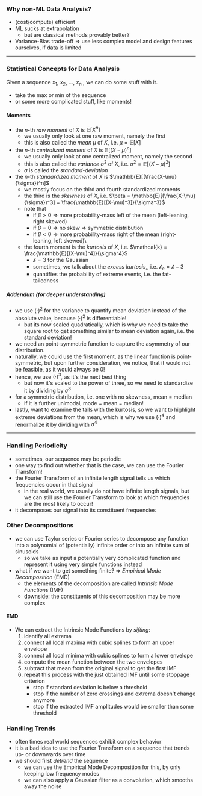 ### Why non-ML Data Analysis?
- (cost/compute) efficient
- ML sucks at extrapolation
	- but are classical methods provably better?
- Variance-Bias trade-off => use less complex model and design features ourselves, if data is limited
___
### Statistical Concepts for Data Analysis
Given a sequence $x_1,~x_2,~\ldots,~x_n$ , we can do some stuff with it.
- take the max or min of the sequence
- or some more complicated stuff, like moments!
#### Moments
- the $n$-th *raw moment* of $X$ is $\mathbb{E}[X^n]$
	- we usually only look at one raw moment, namely the first
	- this is also called the *mean* $\mu$ of $X$, i.e. $\mu = \mathbb{E}[X]$
- the $n$-th *centralized moment* of $X$ is $\mathbb{E}[(X-\mu)^n]$
	- we usually only look at one centralized moment, namely the second
	- this is also called the *variance* $\sigma^2$ of $X$, i.e. $\sigma^2 = \mathbb{E}[(X-\mu)^2]$
	- $\sigma$ is called the *standard-deviation*
- the $n$-th *standardized moment* of $X$ is $\mathbb{E}[(\frac{X-\mu}{\sigma})^n]$
	- we mostly focus on the third and fourth standardized moments
	- the third is the *skewness* of $X$, i.e. $\beta = \mathbb{E}[(\frac{X-\mu}{\sigma})^3] = \frac{\mathbb{E}[(X-\mu)^3]}{\sigma^3}$
	- note that 
		- if $\beta \gt 0$ => more probability-mass left of the mean (left-leaning, right skewed)
		- if $\beta = 0$ => no skew => symmetric distribution
		- if $\beta \lt 0$ => more probability-mass right of the mean (right-leaning, left skewed)\
	- the fourth moment is the *kurtosis* of $X$, i.e. $\mathcal{k} = \frac{\mathbb{E}[(X-\mu)^4]}{\sigma^4}$
		- $\mathcal{k} = 3$ for the Gaussian
		- sometimes, we talk about the *excess kurtosis*,, i.e. $\mathcal{k}_e = \mathcal{k} - 3$
		- quantifies the probability of extreme events, i.e. the fat-tailedness
##### Addendum (for deeper understanding)
- we use $(\cdot)^2$ for the variance to quantify mean deviation instead of the absolute value, because $(\cdot)^2$ is differentiable!
	- but its now scaled quadratically, which is why we need to take the square root to get something similar to mean deviation again, i.e. the standard deviation!
- we need an point-symmetric function to capture the asymmetry of our distribution.
- naturally, we could use the first moment, as the linear function is point-symmetric, but upon further consideration, we notice, that it would not be feasible, as it would always be $0$!
- hence, we use $(\cdot)^3$, as it's the next best thing
	- but now it's scaled to the power of three, so we need to standardize it by dividing by $\sigma^3$
- for a symmetric distribution, i.e. one with no skewness, mean = median
	- if it is further unimodal, mode = mean = median!
- lastly, want to examine the tails with the kurtosis, so we want to highlight extreme deviations from the mean, which is why we use $(\cdot)^4$ and renormalize it by dividing with $\sigma^4$
___
### Handling Periodicity
- sometimes, our sequence may be periodic
- one way to find out whether that is the case, we can use the Fourier Transform!
- the Fourier Transform of an infinite length signal tells us which frequencies occur in that signal
	- in the real world, we usually do not have infinite length signals, but we can still use the Fourier Transform to look at which frequencies are the most likely to occur!
- it decomposes our signal into its constituent frequencies
### Other Decompositions
- we can use Taylor series or Fourier series to decompose any function into a polynomial of (potentially) infinite order or into an infinite sum of sinusoids
	- so we take as input a potentially very complicated function and represent it using very simple functions instead
- what if we want to get something finite? => *Empirical Mode Decomposition* (EMD)
	- the elements of the decomposition are called *Intrinsic Mode Functions* (IMF)
	- downside: the constituents of this decomposition may be more complex
#### EMD
- We can extract the Intrinsic Mode Functions by *sifting*:
	1) identify all extrema
	2) connect all local maxima with cubic splines to form an upper envelope
	3) connect all local minima with cubic splines to form a lower envelope
	4) compute the mean function between the two envelopes
	5) subtract that mean from the original signal to get the first IMF
	6) repeat this process with the just obtained IMF until some stoppage criterion
		- stop if standard deviation is below a threshold
		- stop if the number of zero crossings and extrema doesn't change anymore
		- stop if the extracted IMF amplitudes would be smaller than some threshold
### Handling Trends
- often times real world sequences exhibit complex behavior
- it is a bad idea to use the Fourier Transform on a sequence that trends up- or downwards over time
- we should first *detrend* the sequence
	- we can use the Empirical Mode Decomposition for this, by only keeping low frequency modes
	- we can also apply a Gaussian filter as a convolution, which smooths away the noise